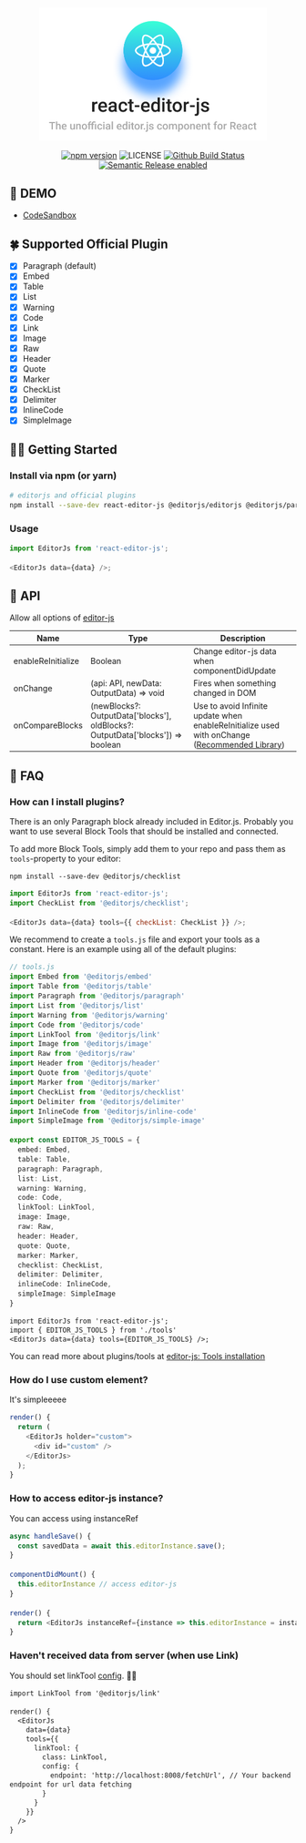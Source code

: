 <div align="center">
  <img alt="Logo" src="static/react-editor-js.png" width="400px">
</div>

<div align="center">

[![npm version](https://badge.fury.io/js/react-editor-js.svg)](https://badge.fury.io/js/react-editor-js)
![LICENSE](https://img.shields.io/npm/l/react-editor-js?color=blue)
[![Github Build Status](https://github.com/Jungwoo-An/react-editor-js/workflows/release/badge.svg)](https://github.com/Jungwoo-An/react-editor-js/actions)
[![Semantic Release enabled](https://img.shields.io/badge/%20%20%F0%9F%93%A6%F0%9F%9A%80-semantic--release-e10079.svg)](https://github.com/semantic-release/semantic-release)

</div>

## 🍞 DEMO

- [CodeSandbox](https://codesandbox.io/embed/react-editor-js-23opz)

## 🍀 Supported Official Plugin

- [x] Paragraph (default)
- [x] Embed
- [x] Table
- [x] List
- [x] Warning
- [x] Code
- [x] Link
- [x] Image
- [x] Raw
- [x] Header
- [x] Quote
- [x] Marker
- [x] CheckList
- [x] Delimiter
- [x] InlineCode
- [x] SimpleImage

## 🤟🏻 Getting Started

### Install via npm (or yarn)

```bash
# editorjs and official plugins
npm install --save-dev react-editor-js @editorjs/editorjs @editorjs/paragraph
```

### Usage

```js
import EditorJs from 'react-editor-js';

<EditorJs data={data} />;
```

## 📙 API

Allow all options of [editor-js](https://github.com/codex-team/editor.js/blob/master/types/configs/editor-config.d.ts)

| Name               | Type                                                                            | Description                                                        |
| ------------------ | ------------------------------------------------------------------------------- | ------------------------------------------------------------------ |
| enableReInitialize | Boolean                                                                         | Change editor-js data when componentDidUpdate                      |
| onChange           | (api: API, newData: OutputData) => void                                         | Fires when something changed in DOM                                |
| onCompareBlocks    | (newBlocks?: OutputData['blocks'], oldBlocks?: OutputData['blocks']) => boolean | Use to avoid Infinite update when enableReInitialize used with onChange ([Recommended Library](https://github.com/FormidableLabs/react-fast-compare)) |

## 🧐 FAQ

### How can I install plugins?

There is an only Paragraph block already included in Editor.js. Probably you want to use several Block Tools that should be installed and connected.

To add more Block Tools, simply add them to your repo and pass them as `tools`-property to your editor:

```
npm install --save-dev @editorjs/checklist
```

```js
import EditorJs from 'react-editor-js';
import CheckList from '@editorjs/checklist';

<EditorJs data={data} tools={{ checkList: CheckList }} />;
```

We recommend to create a `tools.js` file and export your tools as a constant. Here is an example using all of the default plugins:

```ts
// tools.js
import Embed from '@editorjs/embed'
import Table from '@editorjs/table'
import Paragraph from '@editorjs/paragraph'
import List from '@editorjs/list'
import Warning from '@editorjs/warning'
import Code from '@editorjs/code'
import LinkTool from '@editorjs/link'
import Image from '@editorjs/image'
import Raw from '@editorjs/raw'
import Header from '@editorjs/header'
import Quote from '@editorjs/quote'
import Marker from '@editorjs/marker'
import CheckList from '@editorjs/checklist'
import Delimiter from '@editorjs/delimiter'
import InlineCode from '@editorjs/inline-code'
import SimpleImage from '@editorjs/simple-image'

export const EDITOR_JS_TOOLS = {
  embed: Embed,
  table: Table,
  paragraph: Paragraph,
  list: List,
  warning: Warning,
  code: Code,
  linkTool: LinkTool,
  image: Image,
  raw: Raw,
  header: Header,
  quote: Quote,
  marker: Marker,
  checklist: CheckList,
  delimiter: Delimiter,
  inlineCode: InlineCode,
  simpleImage: SimpleImage
}
```

```tsx
import EditorJs from 'react-editor-js';
import { EDITOR_JS_TOOLS } from './tools'
<EditorJs data={data} tools={EDITOR_JS_TOOLS} />;
```


You can read more about plugins/tools at [editor-js: Tools installation](https://editorjs.io/getting-started#tools-installation)

### How do I use custom element?

It's simpleeeee

```js
render() {
  return (
    <EditorJs holder="custom">
      <div id="custom" />
    </EditorJs>
  );
}
```

### How to access editor-js instance?

You can access using instanceRef

```js
async handleSave() {
  const savedData = await this.editorInstance.save();
}

componentDidMount() {
  this.editorInstance // access editor-js
}

render() {
  return <EditorJs instanceRef={instance => this.editorInstance = instance} data={data} />
}
```

### Haven't received data from server (when use Link)

You should set linkTool [config](https://github.com/editor-js/link#usage). 💪🏻

```tsx
import LinkTool from '@editorjs/link'

render() {
  <EditorJs
    data={data}
    tools={{
      linkTool: {
        class: LinkTool,
        config: {
          endpoint: 'http://localhost:8008/fetchUrl', // Your backend endpoint for url data fetching
        }
      }
    }}
  />
}
```
